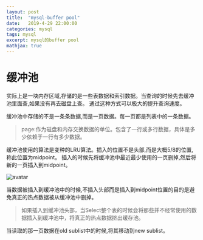 ```yaml
---
layout: post
title:  "mysql-buffer pool"
date:   2019-4-29 22:00:00
categories: mysql
tags: mysql
excerpt: mysql的buffer pool
mathjax: true
---
```


# 缓冲池

实际上是一块内存区域,存储的是一些表数据和索引数据。当查询的时候先去缓冲池里面查,如果没有再去磁盘上查。
通过这种方式可以极大的提升查询速度。

缓冲池中存储的不是一条条数据,而是一页数据。每一页都是列表中的一条数据。

> page:作为磁盘和内存交换数据的单位。包含了一行或多行数据，具体是多少依赖于一行有多少数据。

缓冲池使用的算法是变种的LRU算法。插入的位置不是头部,而是大概5/8的位置,称此位置为midpoint。
插入的时候先将缓冲池中最近最少使用的一页删掉,然后将新的一页插入到midpoint。

![avatar](https://raw.githubusercontent.com/daysleep666/mine/master/src/img/article/bufferpool.jpeg)

当数据被插入到缓冲池中的时候,不插入头部而是插入到midpoint位置的目的是避免真正的热点数据被从缓冲池中删掉。
> 如果插入到缓冲池头部，当Select整个表的时候会将那些并不经常使用的数据插入到缓冲池中，将真正的热点数据挤出缓存池。

当读取的那一页数据在old sublist中的时候,将其移动到new sublist。